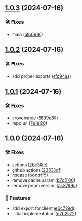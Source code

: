 ## [1.0.3](https://github.com/SkeLLLa/pinot-noir/compare/v1.0.2...v1.0.3) (2024-07-16)

### 🛠 Fixes

* main ([afb0986](https://github.com/SkeLLLa/pinot-noir/commit/afb09862c439537854df4a65c21e9c8ba039f1c3))

## [1.0.2](https://github.com/SkeLLLa/pinot-noir/compare/v1.0.1...v1.0.2) (2024-07-16)

### 🛠 Fixes

* add proper exports ([efc94ae](https://github.com/SkeLLLa/pinot-noir/commit/efc94ae290d1d310243b37a25f8a9fa26b7a0cd0))

## [1.0.1](https://github.com/SkeLLLa/pinot-noir/compare/v1.0.0...v1.0.1) (2024-07-16)

### 🛠 Fixes

* provenance ([5839e60](https://github.com/SkeLLLa/pinot-noir/commit/5839e60c4a9c6efec618fbc1a2eeea07231973f6))
* repo url ([7e1a120](https://github.com/SkeLLLa/pinot-noir/commit/7e1a120363bcceb5dde26012e87f5cb30254c2b5))

## 1.0.0 (2024-07-16)

### 🛠 Fixes

* actions ([2bc38fe](https://github.com/SkeLLLa/pinot-noir/commit/2bc38fe500c288b6919bd253e59f272f1ea42b45))
* github actions ([23533df](https://github.com/SkeLLLa/pinot-noir/commit/23533df005d1f798701d022a947e2f1a3d27a815))
* release ([68dd5f5](https://github.com/SkeLLLa/pinot-noir/commit/68dd5f55eeb8f4d1a2487b344c34a64a0cba25b3))
* remove cache param ([b7c5100](https://github.com/SkeLLLa/pinot-noir/commit/b7c5100ee477048c4a33012bc12143bc2cd19ff8))
* remove pnpm version ([ac3799c](https://github.com/SkeLLLa/pinot-noir/commit/ac3799c350de011c85286ebee301b845e24cad16))

### 🚀 Features

* add export for client ([e0c729d](https://github.com/SkeLLLa/pinot-noir/commit/e0c729d48a472f4da68336378f2b6f8d2850923f))
* initial implementation ([e7b2072](https://github.com/SkeLLLa/pinot-noir/commit/e7b2072405f000b26b268afb7ad9332cb8aa97bf))
